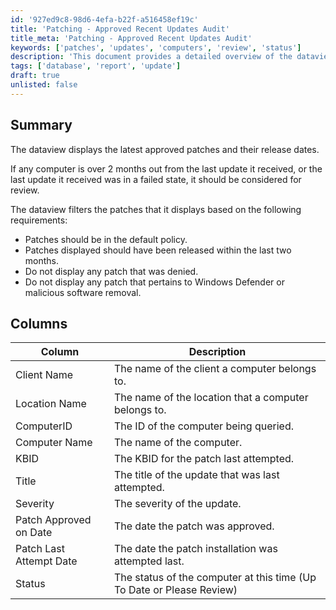 ```yaml
---
id: '927ed9c8-98d6-4efa-b22f-a516458ef19c'
title: 'Patching - Approved Recent Updates Audit'
title_meta: 'Patching - Approved Recent Updates Audit'
keywords: ['patches', 'updates', 'computers', 'review', 'status']
description: 'This document provides a detailed overview of the dataview that displays the latest approved patches along with their release dates. It outlines the criteria for filtering patches, the columns included in the dataview, and the SQL representation for querying the relevant data. It highlights the importance of reviewing computers that are overdue for updates or have encountered failed patch installations.'
tags: ['database', 'report', 'update']
draft: true
unlisted: false
---
```


## Summary

The dataview displays the latest approved patches and their release dates.

If any computer is over 2 months out from the last update it received, or the last update it received was in a failed state, it should be considered for review.

The dataview filters the patches that it displays based on the following requirements:

- Patches should be in the default policy.
- Patches displayed should have been released within the last two months.
- Do not display any patch that was denied.
- Do not display any patch that pertains to Windows Defender or malicious software removal.

## Columns

| Column                     | Description                                               |
|---------------------------|-----------------------------------------------------------|
| Client Name               | The name of the client a computer belongs to.            |
| Location Name             | The name of the location that a computer belongs to.     |
| ComputerID                | The ID of the computer being queried.                    |
| Computer Name             | The name of the computer.                                |
| KBID                      | The KBID for the patch last attempted.                   |
| Title                     | The title of the update that was last attempted.         |
| Severity                  | The severity of the update.                              |
| Patch Approved on Date    | The date the patch was approved.                         |
| Patch Last Attempt Date   | The date the patch installation was attempted last.      |
| Status                    | The status of the computer at this time (Up To Date or Please Review) |

